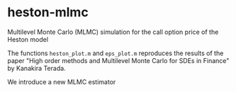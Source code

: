# heston-mlmc
Multilevel Monte Carlo (MLMC) simulation for the call option price of the Heston model

The functions `heston_plot.m` and `eps_plot.m`  reproduces the results of the paper "High order methods and Multilevel Monte Carlo for SDEs in Finance" by Kanakira Terada.

We introduce a new MLMC estimator 

